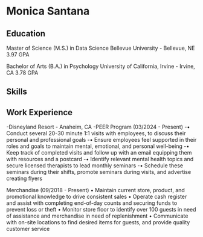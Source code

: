 # Monica Santana
## Education
                                                        	                                       
Master of Science (M.S.) in Data Science
    Bellevue University - Bellevue, NE
    3.97 GPA
                                                                  	                                
Bachelor of Arts (B.A.) in Psychology
    University of California, Irvine - Irvine, CA
      3.78 GPA

## Skills


## Work Experience

-Disneyland Resort - Anaheim, CA
-PEER Program                                                                                 (03/2024 - Present)
-•	Conduct several 20-30 minute 1:1 visits with employees, to discuss their personal and professional goals 
-•	Ensure employees feel supported in their roles and goals to maintain mental, emotional, and personal well-being
-•	Keep track of completed visits and follow up with an email equipping them with resources and a postcard 
-•	Identify relevant mental health topics and secure licensed therapists to lead monthly seminars
-• Schedule these seminars during their shifts, promote seminars during visits, and advertise creating flyers

Merchandise                                                                                  (09/2018 - Present)
•	Maintain current store, product, and promotional knowledge to drive consistent sales
•	Operate cash register and assist with completing end-of-day counts and securing funds to prevent loss or theft
•	Monitor store floor to identify over 100 guests in need of assistance and merchandise in need of replenishment
•	Communicate with on-site locations to find desired items for guests, and provide quality customer service




